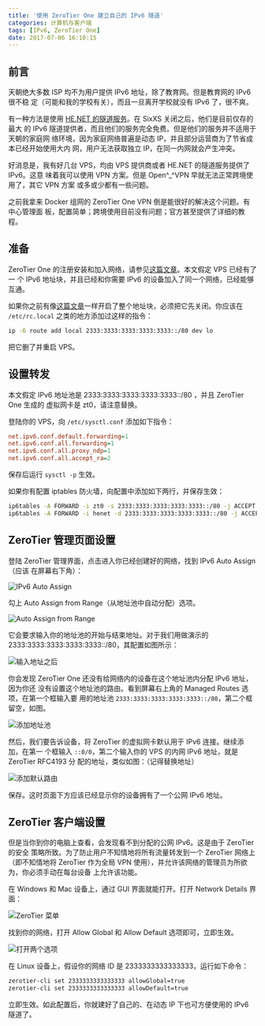 ```yaml
---
title: '使用 ZeroTier One 建立自己的 IPv6 隧道'
categories: 计算机与客户端
tags: [IPv6, ZeroTier One]
date: 2017-07-06 16:10:15
---
```


## 前言

天朝绝大多数 ISP 均不为用户提供 IPv6 地址，除了教育网。但是教育网的 IPv6 很不稳
定（可能和我的学校有关），而且一旦离开学校就没有 IPv6 了，很不爽。

有一种方法是使用 [HE.NET 的隧道服务][1]。在 SixXS 关闭之后，他们是目前仅存的最大
的 IPv6 隧道提供者，而且他们的服务完全免费。但是他们的服务并不适用于天朝的家庭网
络环境，因为家庭网络普遍是动态 IP，并且部分运营商为了节省成本已经开始使用大内
网，用户无法获取独立 IP，在同一内网就会产生冲突。

好消息是，我有好几台 VPS，均由 VPS 提供商或者 HE.NET 的隧道服务提供了 IPv6。这意
味着我可以使用 VPN 方案。但是 Open^\_^VPN 早就无法正常跨境使用了，其它 VPN 方案
或多或少都有一些问题。

之前我拿来 Docker 组网的 ZeroTier One VPN 倒是能很好的解决这个问题。有中心管理面
板，配置简单；跨境使用目前没有问题；官方甚至提供了详细的教程。

## 准备

ZeroTier One 的注册安装和加入网络，请参见[这篇文章][2]。本文假定 VPS 已经有了一
个 IPv6 地址块，并且已经和你需要 IPv6 的设备加入了同一个网络，已经能够互通。

如果你之前有像[这篇文章][3]一样开启了整个地址块，必须把它先关闭。你应该在
`/etc/rc.local` 之类的地方添加过这样的指令：

```bash
ip -6 route add local 2333:3333:3333:3333:3333::/80 dev lo
```

把它删了并重启 VPS。

## 设置转发

本文假定 IPv6 地址池是 2333:3333:3333:3333:3333::/80 ，并且 ZeroTier One 生成的
虚拟网卡是 zt0，请注意替换。

登陆你的 VPS，向 `/etc/sysctl.conf` 添加如下指令：

```ini
net.ipv6.conf.default.forwarding=1
net.ipv6.conf.all.forwarding=1
net.ipv6.conf.all.proxy_ndp=1
net.ipv6.conf.all.accept_ra=2
```

保存后运行 `sysctl -p` 生效。

如果你有配置 iptables 防火墙，向配置中添加如下两行，并保存生效：

```bash
ip6tables -A FORWARD -i zt0 -s 2333:3333:3333:3333:3333::/80 -j ACCEPT
ip6tables -A FORWARD -i henet -d 2333:3333:3333:3333:3333::/80 -j ACCEPT
```

## ZeroTier 管理页面设置

登陆 ZeroTier 管理界面，点击进入你已经创建好的网络，找到 IPv6 Auto Assign（应该
在屏幕右下角）：

![IPv6 Auto Assign][4]

勾上 Auto Assign from Range（从地址池中自动分配）选项。

![Auto Assign from Range][5]

它会要求输入你的地址池的开始与结束地址。对于我们用做演示的
2333:3333:3333:3333:3333::/80，其配置如图所示：

![输入地址之后][6]

你会发现 ZeroTier One 还没有给网络内的设备在这个地址池内分配 IPv6 地址，因为你还
没有设置这个地址池的路由。看到屏幕右上角的 Managed Routes 选项，在第一个框输入要
用的地址池 `2333:3333:3333:3333:3333::/80`，第二个框留空，如图。

![添加地址池][7]

然后，我们要告诉设备，将 ZeroTier 的虚拟网卡默认用于 IPv6 连接。继续添加，在第一
个框输入 `::0/0`，第二个输入你的 VPS 的内网 IPv6 地址，就是 ZeroTier RFC4193 分
配的地址，类似如图：（记得替换地址）

![添加默认路由][8]

保存。这时页面下方应该已经显示你的设备拥有了一个公网 IPv6 地址。

## ZeroTier 客户端设置

但是当你到你的电脑上查看，会发现看不到分配的公网 IPv6。这是由于 ZeroTier 的安全
策略所致。为了防止用户不知情地将所有流量转发到一个 ZeroTier 网络上（即不知情地将
ZeroTier 作为全局 VPN 使用），并允许该网络的管理员为所欲为，你必须手动在每台设备
上允许该功能。

在 Windows 和 Mac 设备上，通过 GUI 界面就能打开。打开 Network Details 界面：

![ZeroTier 菜单][9]

找到你的网络，打开 Allow Global 和 Allow Default 选项即可，立即生效。

![打开两个选项][10]

在 Linux 设备上，假设你的网络 ID 是 2333333333333333，运行如下命令：

```bash
zerotier-cli set 2333333333333333 allowGlobal=true
zerotier-cli set 2333333333333333 allowDefault=true
```

立即生效。如此配置后，你就建好了自己的、在动态 IP 下也可方便使用的 IPv6 隧道了。

[1]: https://tunnelbroker.net
[2]:
  /article/modify-website/zerotier-one-connect-docker-containers-dualstack.lantian
[3]:
  /article/modify-computer/openvz-he-ipv6-use-whole-block-along-native-ipv6.lantian
[4]: /usr/uploads/2017/05/4005783584.png
[5]: /usr/uploads/2017/07/4075241417.png
[6]: /usr/uploads/2017/07/1687451490.png
[7]: /usr/uploads/2017/07/4958991.png
[8]: /usr/uploads/2017/07/2880366477.png
[9]: /usr/uploads/2017/07/4067377253.png
[10]: /usr/uploads/2017/07/626155356.png
